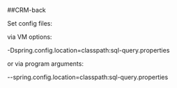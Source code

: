 ##CRM-back




Set config files:

via VM options:

-Dspring.config.location=classpath:sql-query.properties

or via program arguments:

--spring.config.location=classpath:sql-query.properties
